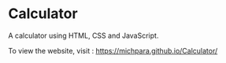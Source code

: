 # **Calculator**

A calculator using HTML, CSS and JavaScript.

To view the website, visit : https://michpara.github.io/Calculator/